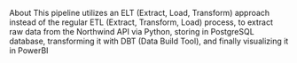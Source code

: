 About
This pipeline utilizes an ELT (Extract, Load, Transform) approach instead of the regular ETL (Extract, Transform, Load) process, to extract raw data from the Northwind API via Python, storing in PostgreSQL database, transforming it with DBT (Data Build Tool), and finally visualizing it in PowerBI
